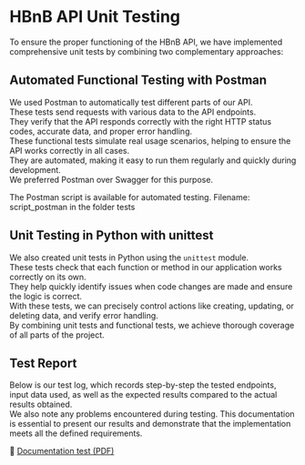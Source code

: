 # HBnB API Unit Testing

To ensure the proper functioning of the HBnB API, we have implemented comprehensive unit tests by combining two complementary approaches:


## Automated Functional Testing with Postman

We used Postman to automatically test different parts of our API.  
These tests send requests with various data to the API endpoints.  
They verify that the API responds correctly with the right HTTP status codes, accurate data, and proper error handling.  
These functional tests simulate real usage scenarios, helping to ensure the API works correctly in all cases.  
They are automated, making it easy to run them regularly and quickly during development.  
We preferred Postman over Swagger for this purpose.

The Postman script is available for automated testing.
Filename: script_postman in the folder tests


## Unit Testing in Python with unittest

We also created unit tests in Python using the `unittest` module.  
These tests check that each function or method in our application works correctly on its own.  
They help quickly identify issues when code changes are made and ensure the logic is correct.  
With these tests, we can precisely control actions like creating, updating, or deleting data, and verify error handling.  
By combining unit tests and functional tests, we achieve thorough coverage of all parts of the project.


## Test Report

Below is our test log, which records step-by-step the tested endpoints, input data used, as well as the expected results compared to the actual results obtained.  
We also note any problems encountered during testing. This documentation is essential to present our results and demonstrate that the implementation meets all the defined requirements.

📄 [Documentation test (PDF)](../TEST_Units_Places_and_Reviews.pdf)
